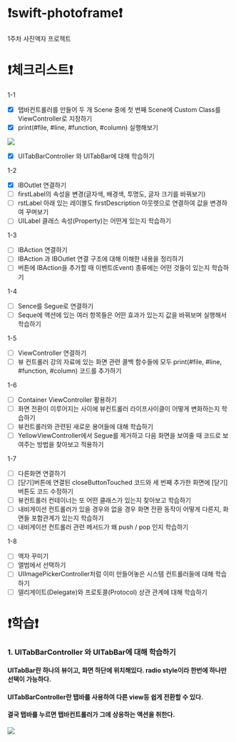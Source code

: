 # ❗️swift-photoframe❗️
1주차 사진액자 프로젝트

# ❗️체크리스트❗️
1-1
- [x] 탭바컨트롤러를 만들어 두 개 Scene 중에 첫 번째 Scene에 Custom Class를 ViewController로 지정하기
- [x] print(#file, #line, #function, #column) 실행해보기
<img src="https://user-images.githubusercontent.com/97685264/223127234-c8aaab85-955d-42f1-9bda-8310c49cbb8e.png">

- [x] UITabBarController 와 UITabBar에 대해 학습하기

1-2
- [x] IBOutlet 연결하기
- [ ] firstLabel의 속성을 변경(글자색, 배경색, 투명도, 글자 크기를 바꿔보기)
- [ ] rstLabel 아래 있는 레이블도 firstDescription 아웃렛으로 연결하여 값을 변경하여 꾸며보기
- [ ] UILabel 클래스 속성(Property)는 어떤게 있는지 학습하기

1-3
- [ ] IBAction 연결하기
- [ ] IBAction 과 IBOutlet 연결 구조에 대해 이해한 내용을 정리하기
- [ ] 버튼에 IBAction을 추가할 때 이벤트(Event) 종류에는 어떤 것들이 있는지 학습하기

1-4
- [ ] Sence를 Segue로 연결하기
- [ ] Seque에 액션에 있는 여러 항목들은 어떤 효과가 있는지 값을 바꿔보며 실행해서 학습하기

1-5
- [ ] ViewController 연결하기
- [ ] 뷰 컨트롤러 강의 자료에 있는 화면 관련 콜백 함수들에 모두 print(#file, #line, #function, #column) 코드를 추가하기

1-6
- [ ] Container ViewController 활용하기
- [ ] 화면 전환이 이루어지는 사이에 뷰컨트롤러 라이프사이클이 어떻게 변화하는지 학습하기
- [ ] 뷰컨트롤러와 관련된 새로운 용어들에 대해 학습하기
- [ ] YellowViewController에서 Segue를 제거하고 다음 화면을 보여줄 때 코드로 보여주는 방법을 찾아보고 적용하기

1-7
- [ ] 다른화면 연결하기
- [ ] [닫기]버튼에 연결된 closeButtonTouched 코드와 세 번째 추가한 화면에 [닫기]버튼도 코드 수정하기
- [ ] 뷰컨트롤러 컨테이너는 또 어떤 클래스가 있는지 찾아보고 학습하기
- [ ] 내비게이션 컨트롤러가 있을 경우와 없을 경우 화면 전환 동작이 어떻게 다른지, 화면들 포함관계가 있는지 학습하기
- [ ] 내비게이션 컨트롤러 관련 메서드가 왜 push / pop 인지 학습하기

1-8
- [ ] 액자 꾸미기
- [ ] 앨범에서 선택하기
- [ ] UIImagePickerController처럼 이미 만들어놓은 시스템 컨트롤러들에 대해 학습하기
- [ ] 델리게이트(Delegate)와 프로토콜(Protocol) 상관 관계에 대해 학습하기

# ❗️학습❗️
### 1. UITabBarController 와 UITabBar에 대해 학습하기
#### UITabBar란 하나의 뷰이고, 화면 하단에 위치해있다. radio style이라 한번에 하나만 선택이 가능하다.
#### UITabBarController란 탭바를 사용하여 다른 view등 쉽게 전환할 수 있다.
#### 결국 탭바를 누르면 탭바컨트롤러가 그에 상응하는 액션을 취한다.
<img src="https://user-images.githubusercontent.com/97685264/223128583-d7f9b1ff-180e-4bec-bcdd-3e1ee2ff7121.png">

